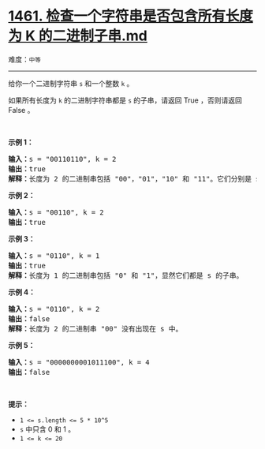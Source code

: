 # [1461. 检查一个字符串是否包含所有长度为 K 的二进制子串.md](https://leetcode-cn.com/problems/check-if-a-string-contains-all-binary-codes-of-size-k)

难度：`中等`

---

<p>给你一个二进制字符串&nbsp;<code>s</code>&nbsp;和一个整数&nbsp;<code>k</code>&nbsp;。</p>

<p>如果所有长度为 <code>k</code>&nbsp;的二进制字符串都是 <code>s</code>&nbsp;的子串，请返回 True ，否则请返回 False 。</p>

<p>&nbsp;</p>

<p><strong>示例 1：</strong></p>

<pre><strong>输入：</strong>s = &quot;00110110&quot;, k = 2
<strong>输出：</strong>true
<strong>解释：</strong>长度为 2 的二进制串包括 &quot;00&quot;，&quot;01&quot;，&quot;10&quot; 和 &quot;11&quot;。它们分别是 s 中下标为 0，1，3，2 开始的长度为 2 的子串。
</pre>

<p><strong>示例 2：</strong></p>

<pre><strong>输入：</strong>s = &quot;00110&quot;, k = 2
<strong>输出：</strong>true
</pre>

<p><strong>示例 3：</strong></p>

<pre><strong>输入：</strong>s = &quot;0110&quot;, k = 1
<strong>输出：</strong>true
<strong>解释：</strong>长度为 1 的二进制串包括 &quot;0&quot; 和 &quot;1&quot;，显然它们都是 s 的子串。
</pre>

<p><strong>示例 4：</strong></p>

<pre><strong>输入：</strong>s = &quot;0110&quot;, k = 2
<strong>输出：</strong>false
<strong>解释：</strong>长度为 2 的二进制串 &quot;00&quot; 没有出现在 s 中。
</pre>

<p><strong>示例 5：</strong></p>

<pre><strong>输入：</strong>s = &quot;0000000001011100&quot;, k = 4
<strong>输出：</strong>false
</pre>

<p>&nbsp;</p>

<p><strong>提示：</strong></p>

<ul>
	<li><code>1 &lt;= s.length &lt;= 5 * 10^5</code></li>
	<li><code>s</code> 中只含 0 和 1 。</li>
	<li><code>1 &lt;= k &lt;= 20</code></li>
</ul>
